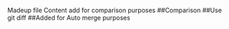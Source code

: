 Madeup file
Content add for comparison purposes
##Comparison
##Use git diff
##Added for Auto merge purposes

